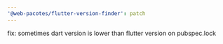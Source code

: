 ```yaml
---
'@web-pacotes/flutter-version-finder': patch
---
```


fix: sometimes dart version is lower than flutter version on pubspec.lock
